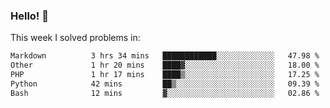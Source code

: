 ### Hello! 👋

This week I solved problems in:

<!--START_SECTION:waka-->

```txt
Markdown          3 hrs 34 mins   ████████████░░░░░░░░░░░░░   47.98 %
Other             1 hr 20 mins    ████▓░░░░░░░░░░░░░░░░░░░░   18.00 %
PHP               1 hr 17 mins    ████▒░░░░░░░░░░░░░░░░░░░░   17.25 %
Python            42 mins         ██▒░░░░░░░░░░░░░░░░░░░░░░   09.39 %
Bash              12 mins         ▓░░░░░░░░░░░░░░░░░░░░░░░░   02.86 %
```

<!--END_SECTION:waka-->

